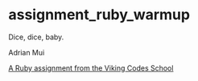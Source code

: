 assignment_ruby_warmup
======================

Dice, dice, baby.

Adrian Mui

[A Ruby assignment from the Viking Codes School](http://www.vikingcodeschool.com)
